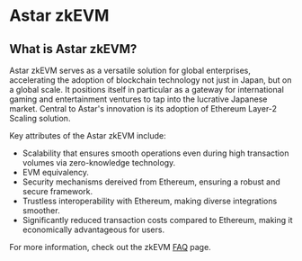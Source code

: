 # Astar zkEVM

## What is Astar zkEVM? 

Astar zkEVM serves as a versatile solution for global enterprises, accelerating the adoption of blockchain technology not just in Japan, but on a global scale. It positions itself in particular as a gateway for international gaming and entertainment ventures to tap into the lucrative Japanese market. Central to Astar's innovation is its adoption of Ethereum Layer-2 Scaling solution. 
        
Key attributes of the Astar zkEVM include:
        
- Scalability that ensures smooth operations even during high transaction volumes via zero-knowledge technology.
- EVM equivalency.
- Security mechanisms dereived from Ethereum, ensuring a robust and secure framework.
- Trustless interoperability with Ethereum, making diverse integrations smoother.
- Significantly reduced transaction costs compared to Ethereum, making it economically advantageous for users.

For more information, check out the zkEVM [FAQ](/docs/learn/zkEVM/faq.md) page.